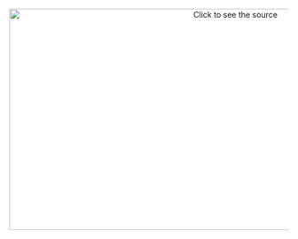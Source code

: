 <div align="center">
	<br>
		<img src="/main.svg" width="800" height="400" alt="Click to see the source">
	<br>
</div>



<br>
<br>
<br>
<br>
<br>
<br>
